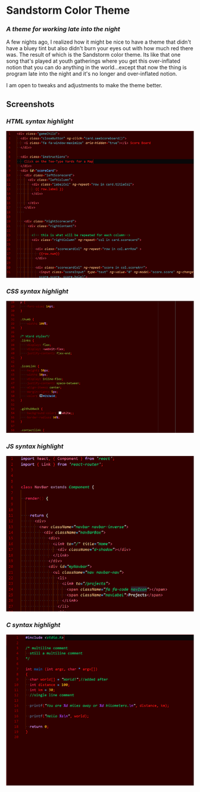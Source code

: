 # **Sandstorm Color Theme**
### _A theme for working late into the night_

A few nights ago, I realized how it might be nice to have a theme that didn't have a bluey tint but also didn't burn your eyes out with how much red there was. The result of which is the Sandstorm color theme. Its like that one song that's played at youth gatherings where you get this over-inflated notion that you can do anything in the world...except that now the thing is program late into the night and it's no longer and over-inflated notion.

I am open to tweaks and adjustments to make the theme better.

## Screenshots

### *HTML syntax highlight*
![HTML syntax highlight](./Screenshots/html_example.png)
### *CSS syntax highlight*
![CSS syntax highlight](./Screenshots/css_example.png)
### *JS syntax highlight*
![JavaScript syntax highlight](./Screenshots/js_example.png)
### *C syntax highlight*
![C syntax highlight]( ./Screenshots/c_example.PNG )
